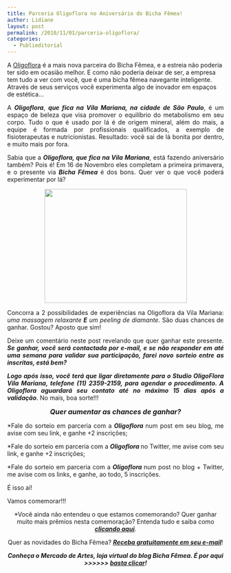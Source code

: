 ```yaml
---
title: Parceria Oligoflora no Aniversário do Bicha Fêmea!
author: Lidiane
layout: post
permalink: /2010/11/01/parceria-oligoflora/
categories:
  - Publieditorial
---
```

A <a href="http://www.oligoflora.com.br/" target="_blank" rel="noopener noreferrer">Oligoflora</a> é a mais nova parceira do Bicha Fêmea, e a estreia não poderia ter sido em ocasião melhor. E como não poderia deixar de ser, a empresa tem tudo a ver com você, que é uma bicha fêmea navegante inteligente. Através de seus serviços você experimenta algo de inovador em espaços de estética…

<!--more-->

<p style="text-align: justify;">
  A <strong><em>Oligoflora</em></strong>, <strong><em>que fica na Vila Mariana, na cidade de São Paulo</em></strong>, é um espaço de beleza que visa promover o equilíbrio do metabolismo em seu corpo. Tudo o que é usado por lá é de origem mineral, além do mais, a equipe é formada por profissionais qualificados, a exemplo de fisioterapeutas e nutricionistas. Resultado: você sai de lá bonita por dentro, e muito mais por fora.
</p>

<p style="text-align: justify;">
  Sabia que a <strong><em>Oligoflora, que fica na Vila Mariana</em></strong>, está fazendo aniversário também? Pois é! Em 16 de Novembro eles completam a primeira primavera, e o presente via <strong><em>Bicha Fêmea</em></strong> é dos bons. Quer ver o que você poderá experimentar por lá?
</p>

<p style="text-align: center;">
  <a href="https://www.trololodemulher.com.br/2010/10/Presentes-Oligoflora.jpg"><img class="alignnone size-full wp-image-5377" title="Presentes Oligoflora" src="https://www.trololodemulher.com.br/2010/10/Presentes-Oligoflora.jpg" alt="" width="331" height="265" /></a>
</p>

<p style="text-align: justify;">
  Concorra a 2 possibilidades de experiências na Oligoflora da Vila Mariana: <em>uma massagem relaxante</em> <strong><em>E</em></strong> <em>um peeling de diamante</em>. São duas chances de ganhar. Gostou? Aposto que sim!
</p>

<p style="text-align: justify;">
  Deixe um comentário neste post revelando que quer ganhar este presente. <strong><em>Se ganhar, você será contactada por e-mail, e se não responder em até uma semana para validar sua participação, farei novo sorteio entre as inscritas, está bem? </em></strong>
</p>

<p style="text-align: justify;">
  <strong><em>Logo após isso, você terá que ligar diretamente para o Studio OligoFlora Vila Mariana, telefone (11) 2359-2159, para agendar o procedimento. A Oligoflora aguardará seu contato até no máximo 15 dias após a validação</em></strong>. No mais, boa sorte!!!
</p>

<p style="text-align: center;">
  <strong><em><span style="font-size: medium;">Quer aumentar as chances de ganhar?</span></em></strong>
</p>

<p style="text-align: justify;">
  *Fale do sorteio em parceria com a <strong><em>Oligoflora </em></strong>num post em seu blog, me avise com seu link, e ganhe +2 inscrições;
</p>

<p style="text-align: justify;">
  *Fale do sorteio em parceria com a <strong><em>Oligoflora </em></strong>no Twitter, me avise com seu link, e ganhe +2 inscrições;
</p>

<p style="text-align: justify;">
  *Fale do sorteio em parceria com a <strong><em>Oligoflora </em></strong>num post no blog + Twitter, me avise com os links, e ganhe, ao todo, 5 inscrições.
</p>

<p style="text-align: justify;">
  É isso aí!
</p>

Vamos comemorar!!!

<p style="text-align: center;">
  *Você ainda não entendeu o que estamos comemorando? Quer ganhar muito mais prêmios nesta comemoração? Entenda tudo e saiba como <strong><em><a href="http://www.trololodemulher.com.br/2010/11/01/2-aniversario-bicha-femea/" target="_self">clicando aqui</a></em></strong>.
</p>

<p style="text-align: center;">
  Quer as novidades do Bicha Fêmea? <strong><em><a href="http://feedburner.google.com/fb/a/mailverify?uri=blogbichafemea&loc=pt_BR">Receba gratuitamente em seu e-mail</a></em></strong>!
</p>

<p style="text-align: center;">
  <strong><em>Conheça o Mercado de Artes, loja virtual do blog Bicha Fêmea. É por aqui >>>>>> </em><a href="http://www.trololodemulher.com.br/loja/"><em>basta clicar</em></a><em>!</em></strong>
</p>